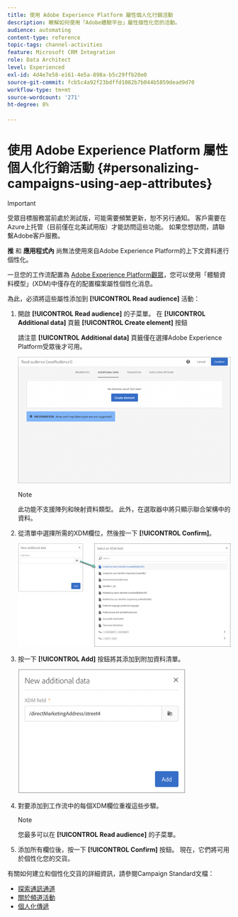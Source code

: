 ```yaml
---
title: 使用 Adobe Experience Platform 屬性個人化行銷活動
description: 瞭解如何使用「Adobe體驗平台」屬性個性化您的活動。
audience: automating
content-type: reference
topic-tags: channel-activities
feature: Microsoft CRM Integration
role: Data Architect
level: Experienced
exl-id: 4d4e7e58-e161-4e5a-898a-b5c29ffb20e0
source-git-commit: fcb5c4a92f23bdffd1082b7b044b5859dead9d70
workflow-type: tm+mt
source-wordcount: '271'
ht-degree: 8%

---
```


# 使用 Adobe Experience Platform 屬性個人化行銷活動 {#personalizing-campaigns-using-aep-attributes}

>[!IMPORTANT]
>
>受眾目標服務當前處於測試版，可能需要頻繁更新，恕不另行通知。 客戶需要在Azure上托管（目前僅在北美試用版）才能訪問這些功能。 如果您想訪問，請聯繫Adobe客戶服務。
>
>**推** 和 **應用程式內** 尚無法使用來自Adobe Experience Platform的上下文資料進行個性化。

一旦您的工作流配置為 [Adobe Experience Platform觀眾](../../integrating/using/aep-about-audience-destinations-service.md)，您可以使用「體驗資料模型」(XDM)中僅存在的配置檔案屬性個性化消息。

為此，必須將這些屬性添加到 **[!UICONTROL Read audience]** 活動：

1. 開啟 **[!UICONTROL Read audience]** 的子菜單。 在 **[!UICONTROL Additional data]** 頁籤 **[!UICONTROL Create element]** 按鈕

   請注意 **[!UICONTROL Additional data]** 頁籤僅在選擇Adobe Experience Platform受眾後才可用。

   ![](assets/aep_wkf_readaudience_attributes.png)

   >[!NOTE]
   >
   >此功能不支援陣列和映射資料類型。 此外，在選取器中將只顯示聯合架構中的資料。

1. 從清單中選擇所需的XDM欄位，然後按一下 **[!UICONTROL Confirm]**。

   ![](assets/aep_wkf_readaudience_perso1.png)

1. 按一下 **[!UICONTROL Add]** 按鈕將其添加到附加資料清單。

   ![](assets/aep_wkf_readaudience_perso3.png)

1. 對要添加到工作流中的每個XDM欄位重複這些步驟。

   >[!NOTE]
   >
   >您最多可以在 **[!UICONTROL Read audience]** 的子菜單。

1. 添加所有欄位後，按一下 **[!UICONTROL Confirm]** 按鈕。 現在，它們將可用於個性化您的交貨。

有關如何建立和個性化交貨的詳細資訊，請參閱Campaign Standard文檔：

* [探索通訊通道](../../channels/using/get-started-communication-channels.md)
* [關於頻道活動](../../automating/using/about-channel-activities.md)
* [個人化傳遞](../../designing/using/personalization.md)
